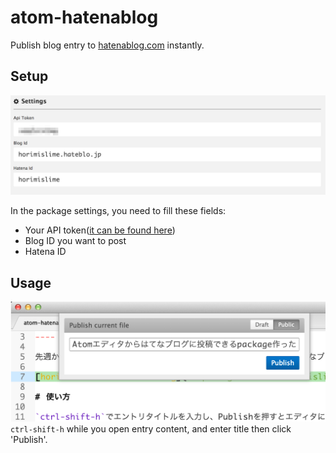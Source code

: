 # atom-hatenablog

Publish blog entry to [hatenablog.com](http://hatenablog.com) instantly.

## Setup
![settings](/images/settings.png)

In the package settings, you need to fill these fields:
- Your API token([it can be found here](http://blog.hatena.ne.jp/my/config/detail))
- Blog ID you want to post
- Hatena ID

## Usage
![post](/images/post.png)
`ctrl-shift-h` while you open entry content, and enter title then click 'Publish'.
